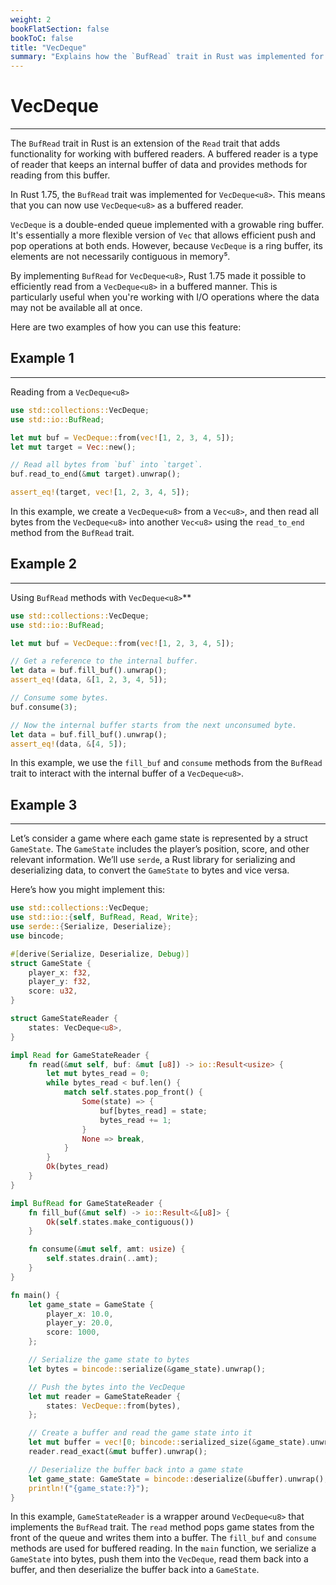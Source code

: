 ```yaml
---
weight: 2
bookFlatSection: false
bookToC: false
title: "VecDeque"
summary: "Explains how the `BufRead` trait in Rust was implemented for `VecDeque<u8>` in Rust 1.75, allowing efficient buffered reading from a **double-ended queue** with examples demonstrating its usage."
---
```


<!--markdownlint-disable MD025 -->

# VecDeque

---

The `BufRead` trait in Rust is an extension of the `Read` trait that adds functionality for working with buffered readers. A buffered reader is a type of reader that keeps an internal buffer of data and provides methods for reading from this buffer.

In Rust 1.75, the `BufRead` trait was implemented for `VecDeque<u8>`. This means that you can now use `VecDeque<u8>` as a buffered reader.

`VecDeque` is a double-ended queue implemented with a growable ring buffer. It's essentially a more flexible version of `Vec` that allows efficient push and pop operations at both ends. However, because `VecDeque` is a ring buffer, its elements are not necessarily contiguous in memory⁵.

By implementing `BufRead` for `VecDeque<u8>`, Rust 1.75 made it possible to efficiently read from a `VecDeque<u8>` in a buffered manner. This is particularly useful when you're working with I/O operations where the data may not be available all at once.

Here are two examples of how you can use this feature:

## Example 1

---

Reading from a `VecDeque<u8>`

```rust
use std::collections::VecDeque;
use std::io::BufRead;

let mut buf = VecDeque::from(vec![1, 2, 3, 4, 5]);
let mut target = Vec::new();

// Read all bytes from `buf` into `target`.
buf.read_to_end(&mut target).unwrap();

assert_eq!(target, vec![1, 2, 3, 4, 5]);
```

In this example, we create a `VecDeque<u8>` from a `Vec<u8>`, and then read all bytes from the `VecDeque<u8>` into another `Vec<u8>` using the `read_to_end` method from the `BufRead` trait.

## Example 2

---

Using `BufRead` methods with `VecDeque<u8>`**

```rust
use std::collections::VecDeque;
use std::io::BufRead;

let mut buf = VecDeque::from(vec![1, 2, 3, 4, 5]);

// Get a reference to the internal buffer.
let data = buf.fill_buf().unwrap();
assert_eq!(data, &[1, 2, 3, 4, 5]);

// Consume some bytes.
buf.consume(3);

// Now the internal buffer starts from the next unconsumed byte.
let data = buf.fill_buf().unwrap();
assert_eq!(data, &[4, 5]);
```

In this example, we use the `fill_buf` and `consume` methods from the `BufRead` trait to interact with the internal buffer of a `VecDeque<u8>`.

## Example 3

---

Let’s consider a game where each game state is represented by a struct `GameState`. The `GameState` includes the player’s position, score, and other relevant information. We’ll use `serde`, a Rust library for serializing and deserializing data, to convert the `GameState` to bytes and vice versa.

Here’s how you might implement this:

```rust
use std::collections::VecDeque;
use std::io::{self, BufRead, Read, Write};
use serde::{Serialize, Deserialize};
use bincode;

#[derive(Serialize, Deserialize, Debug)]
struct GameState {
    player_x: f32,
    player_y: f32,
    score: u32,
}

struct GameStateReader {
    states: VecDeque<u8>,
}

impl Read for GameStateReader {
    fn read(&mut self, buf: &mut [u8]) -> io::Result<usize> {
        let mut bytes_read = 0;
        while bytes_read < buf.len() {
            match self.states.pop_front() {
                Some(state) => {
                    buf[bytes_read] = state;
                    bytes_read += 1;
                }
                None => break,
            }
        }
        Ok(bytes_read)
    }
}

impl BufRead for GameStateReader {
    fn fill_buf(&mut self) -> io::Result<&[u8]> {
        Ok(self.states.make_contiguous())
    }

    fn consume(&mut self, amt: usize) {
        self.states.drain(..amt);
    }
}

fn main() {
    let game_state = GameState {
        player_x: 10.0,
        player_y: 20.0,
        score: 1000,
    };

    // Serialize the game state to bytes
    let bytes = bincode::serialize(&game_state).unwrap();

    // Push the bytes into the VecDeque
    let mut reader = GameStateReader {
        states: VecDeque::from(bytes),
    };

    // Create a buffer and read the game state into it
    let mut buffer = vec![0; bincode::serialized_size(&game_state).unwrap() as usize];
    reader.read_exact(&mut buffer).unwrap();

    // Deserialize the buffer back into a game state
    let game_state: GameState = bincode::deserialize(&buffer).unwrap();
    println!("{game_state:?}");
}
```

In this example, `GameStateReader` is a wrapper around `VecDeque<u8>` that implements the `BufRead` trait. The `read` method pops game states from the front of the queue and writes them into a buffer. The `fill_buf` and `consume` methods are used for buffered reading. In the `main` function, we serialize a `GameState` into bytes, push them into the `VecDeque`, read them back into a buffer, and then deserialize the buffer back into a `GameState`.
